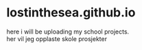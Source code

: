 # lostinthesea.github.io
here i will be uploading my school projects.<br>
her vil jeg opplaste skole prosjekter
